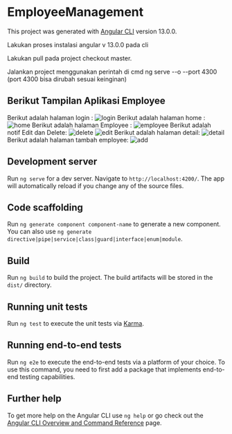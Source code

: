 # EmployeeManagement

This project was generated with [Angular CLI](https://github.com/angular/angular-cli) version 13.0.0.

Lakukan proses instalasi angular v 13.0.0 pada cli

Lakukan pull pada project checkout master.

Jalankan project menggunakan perintah di cmd ng serve --o --port 4300 (port 4300 bisa dirubah sesuai keinginan)

## Berikut Tampilan Aplikasi Employee
Berikut adalah halaman login :
![login](https://user-images.githubusercontent.com/50761836/209299278-f7c458fc-f465-4228-a92a-ec2515af03df.png)
Berikut adalah halaman home :
![home](https://user-images.githubusercontent.com/50761836/209299357-e556969d-0882-49cf-b6d8-45f2fd2b1a02.png)
Berikut adalah halaman Employee :
![employee](https://user-images.githubusercontent.com/50761836/209299376-413026f4-1edd-46e3-aad6-23e9b8eb0979.png)
Berikut adalah notif Edit dan Delete:
![delete](https://user-images.githubusercontent.com/50761836/209299866-9bf053b7-eaaa-4423-805e-8a3a61403dde.png)
![edit](https://user-images.githubusercontent.com/50761836/209299886-b09338a2-3b40-4b24-b80d-bb48237079a5.png)
Berikut adalah halaman detail:
![detail](https://user-images.githubusercontent.com/50761836/209299588-1a1ed6be-f834-4f4b-a68c-aa226e11a397.png)
Berikut adalah halaman tambah employee:
![add](https://user-images.githubusercontent.com/50761836/209299901-7ec1c62a-8450-4cc7-bfa1-dde0edc79461.png)




## Development server

Run `ng serve` for a dev server. Navigate to `http://localhost:4200/`. The app will automatically reload if you change any of the source files.

## Code scaffolding

Run `ng generate component component-name` to generate a new component. You can also use `ng generate directive|pipe|service|class|guard|interface|enum|module`.

## Build

Run `ng build` to build the project. The build artifacts will be stored in the `dist/` directory.

## Running unit tests

Run `ng test` to execute the unit tests via [Karma](https://karma-runner.github.io).

## Running end-to-end tests

Run `ng e2e` to execute the end-to-end tests via a platform of your choice. To use this command, you need to first add a package that implements end-to-end testing capabilities.

## Further help

To get more help on the Angular CLI use `ng help` or go check out the [Angular CLI Overview and Command Reference](https://angular.io/cli) page.
